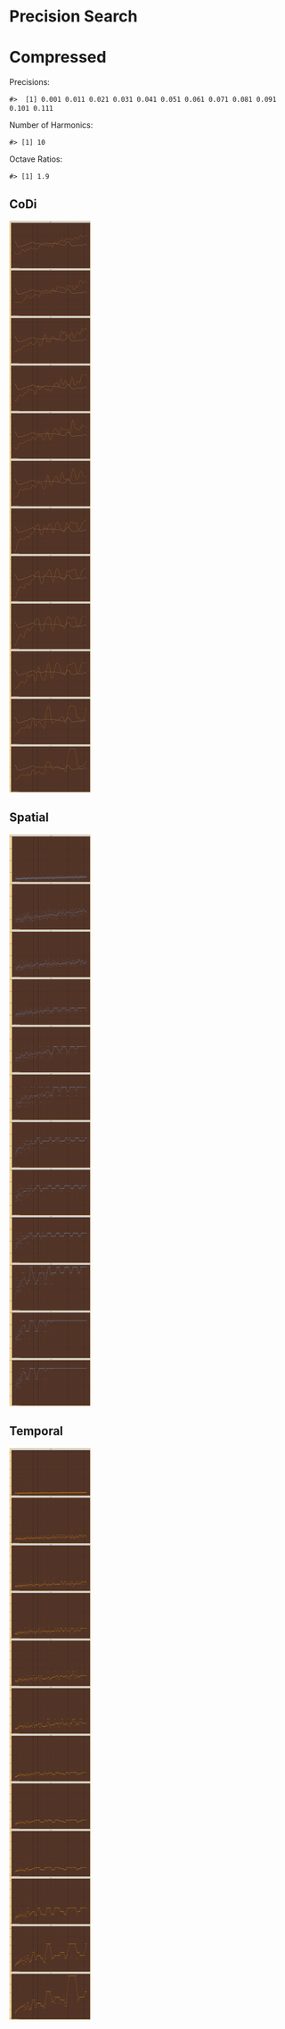 Precision Search
================

# Compressed

Precisions:

    #>  [1] 0.001 0.011 0.021 0.031 0.041 0.051 0.061 0.071 0.081 0.091 0.101 0.111

Number of Harmonics:

    #> [1] 10

Octave Ratios:

    #> [1] 1.9

## CoDi

![](../figures/precision_search/CoDi-1.png)<!-- -->

## Spatial

![](../figures/precision_search/Spatial-1.png)<!-- -->

## Temporal

![](../figures/precision_search/Temporal-1.png)<!-- -->
